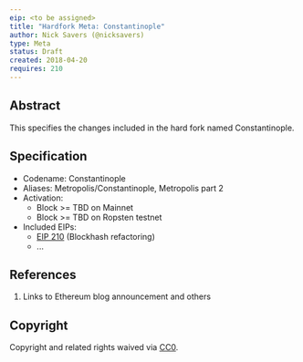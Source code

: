 ```yaml
---
eip: <to be assigned>
title: "Hardfork Meta: Constantinople"
author: Nick Savers (@nicksavers)
type: Meta
status: Draft
created: 2018-04-20
requires: 210
---
```


## Abstract

This specifies the changes included in the hard fork named Constantinople.

## Specification

- Codename: Constantinople
- Aliases: Metropolis/Constantinople, Metropolis part 2
- Activation:
  - Block >= TBD on Mainnet
  - Block >= TBD on Ropsten testnet
- Included EIPs:
  - [EIP 210](http://eips.ethereum.org/EIPS/eip-210) (Blockhash refactoring)
  - ...

## References

1. Links to Ethereum blog announcement and others

## Copyright

Copyright and related rights waived via [CC0](https://creativecommons.org/publicdomain/zero/1.0/).
